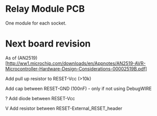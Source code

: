 
# Relay Module PCB

One module for each socket.

# Next board revision

As of (AN2519)[http://ww1.microchip.com/downloads/en/Appnotes/AN2519-AVR-Microcontroller-Hardware-Design-Considerations-00002519B.pdf]

Add pull up resistor to RESET-Vcc (>10k)

Add cap between RESET-GND (100nF) - only if not using DebugWIRE

? Add diode between RESET-Vcc

V Add resistor between RESET-External_RESET_header



